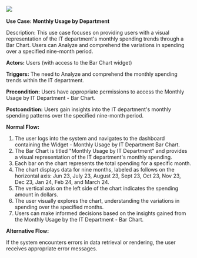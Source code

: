 
﻿![](Aspose.Words.27c57384-7b8f-4ed8-b7a6-051e45c02eac.001.png)

**Use Case: Monthly Usage by Department**

Description: This use case focuses on providing users with a visual representation of the IT department's monthly spending trends through a Bar Chart. Users can Analyze and comprehend the variations in spending over a specified nine-month period.

**Actors:** Users (with access to the Bar Chart widget)

**Triggers:** The need to Analyze and comprehend the monthly spending trends within the IT department.

**Precondition:** Users have appropriate permissions to access the Monthly Usage by IT Department - Bar Chart.

**Postcondition:** Users gain insights into the IT department's monthly spending patterns over the specified nine-month period.



**Normal Flow:**

1. The user logs into the system and navigates to the dashboard containing the Widget - Monthly Usage by IT Department Bar Chart.
1. The Bar Chart is titled "Monthly Usage by IT Department" and provides a visual representation of the IT department's monthly spending.
1. Each bar on the chart represents the total spending for a specific month.
1. The chart displays data for nine months, labeled as follows on the horizontal axis: Jun 23, July 23, August 23, Sept 23, Oct 23, Nov 23, Dec 23, Jan 24, Feb 24, and March 24.
1. The vertical axis on the left side of the chart indicates the spending amount in dollars.
1. The user visually explores the chart, understanding the variations in spending over the specified months.
1. Users can make informed decisions based on the insights gained from the Monthly Usage by the IT Department - Bar Chart.

**Alternative Flow:**

If the system encounters errors in data retrieval or rendering, the user receives appropriate error messages.


